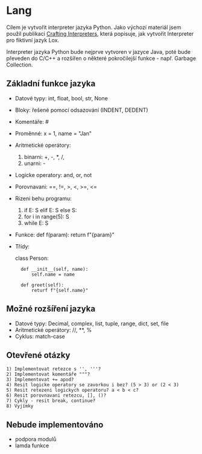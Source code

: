 # Lang

Cílem je vytvořit interpreter jazyka Python. Jako výchozí materiál jsem použil publikaci [Crafting Interpreters](https://craftinginterpreters.com/contents.html), která popisuje, jak vytvořit Interpreter pro fiktivní jazyk Lox.

Interpreter jazyka Python bude nejprve vytvoren v jazyce Java, poté bude převeden do C/C++ a rozšířen o některé pokročilejší funkce - např. Garbage Collection.

## Základní funkce jazyka

- Datové typy: int, float, bool, str, None
- Bloky: řešené pomocí odsazování (INDENT, DEDENT)
- Komentáře: #
- Proměnné: x = 1, name = "Jan"
- Aritmetické operátory: 
	1) binarni: +, -, *, /, 
	2) unarni: -
- Logicke operatory: and, or, not
- Porovnavani: ==, !=, >, <, >=, <=
- Rizeni behu programu:
	1) if E: S elif E: S else S:
	2) for i in range(5): S
	3) while E: S
- Funkce: 
	def f(param): 
		return f"{param}"
- Třídy: 

	class Person:

		def __init__(self, name):
			self.name = name
			
		def greet(self):
			returf f"{self.name}"

## Možné rozšíření jazyka

- Datové typy: Decimal, complex, list, tuple, range, dict, set, file
- Aritmetické operátory: //, **, %
- Cyklus: match-case

## Otevřené otázky
	1) Implementovat retezce s '', '''?
	2) Implementovat komentáře """?
	3) Implementovat += apod?
	4) Resit logicke operatory se zavorkou i bez? (5 > 3) or (2 < 3)
	5) Resit retezeni logickych operatoru? a < b < c?
	6) Resit porovnavani retezcu, [], ()?
	7) Cykly - resit break, continue?
	8) Vyjímky
 
## Nebude implementováno
- podpora modulů
- lamda funkce
